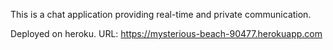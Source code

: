 This is a chat application providing real-time and private communication.

Deployed on heroku.
URL: https://mysterious-beach-90477.herokuapp.com

